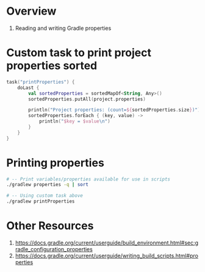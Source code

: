 # Overview
1. Reading and writing Gradle properties


# Custom task to print project properties sorted
```kts
task("printProperties") {
    doLast {
        val sortedProperties = sortedMapOf<String, Any>()
        sortedProperties.putAll(project.properties)

        println("Project properties: (count=${sortedProperties.size})")
        sortedProperties.forEach { (key, value) ->
            println("$key = $value\n")
        }
    }
}
```


# Printing properties
```bash
# -- Print variables/properties available for use in scripts
./gradlew properties -q | sort

# -- Using custom task above
./gradlew printProperties
```


# Other Resources
1. https://docs.gradle.org/current/userguide/build_environment.html#sec:gradle_configuration_properties
1. https://docs.gradle.org/current/userguide/writing_build_scripts.html#properties